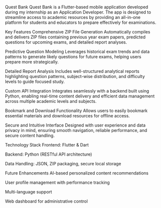 Quest Bank 
Quest Bank is a Flutter-based mobile application developed during my internship as an Application Developer. The app is designed to streamline access to academic resources by providing an all-in-one platform for students and educators to prepare effectively for examinations.

Key Features
Comprehensive ZIP File Generation
Automatically compiles and delivers ZIP files containing previous year exam papers, predicted questions for upcoming exams, and detailed report analyses.

Predictive Question Modeling
Leverages historical exam trends and data patterns to generate likely questions for future exams, helping users prepare more strategically.

Detailed Report Analysis
Includes well-structured analytical reports highlighting question patterns, subject-wise distribution, and difficulty levels to guide focused study.

Custom API Integration
Integrates seamlessly with a backend built using Python, enabling real-time content delivery and efficient data management across multiple academic levels and subjects.

Bookmark and Download Functionality
Allows users to easily bookmark essential materials and download resources for offline access.

Secure and Intuitive Interface
Designed with user experience and data privacy in mind, ensuring smooth navigation, reliable performance, and secure content handling.

Technology Stack
Frontend: Flutter & Dart

Backend: Python (RESTful API architecture)

Data Handling: JSON, ZIP packaging, secure local storage

Future Enhancements
AI-based personalized content recommendations

User profile management with performance tracking

Multi-language support

Web dashboard for administrative control
